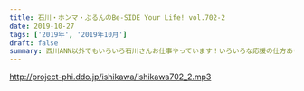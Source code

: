```yaml
---
title: 石川・ホンマ・ぶるんのBe-SIDE Your Life! vol.702-2
date: 2019-10-27
tags: ['2019年', '2019年10月']
draft: false
summary: 西川ANN以外でもいろいろ石川さんお仕事やっています！いろいろな応援の仕方ありますよね。MIURA
---
```


http://project-phi.ddo.jp/ishikawa/ishikawa702_2.mp3
